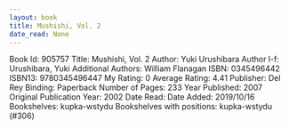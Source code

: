 ```yaml
---
layout: book
title: Mushishi, Vol. 2
date_read: None
---
```


Book Id: 905757
Title: Mushishi, Vol. 2
Author: Yuki Urushibara
Author l-f: Urushibara, Yuki
Additional Authors: William Flanagan
ISBN: 0345496442
ISBN13: 9780345496447
My Rating: 0
Average Rating: 4.41
Publisher: Del Rey
Binding: Paperback
Number of Pages: 233
Year Published: 2007
Original Publication Year: 2002
Date Read: 
Date Added: 2019/10/16
Bookshelves: kupka-wstydu
Bookshelves with positions: kupka-wstydu (#306)

